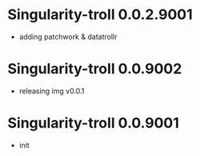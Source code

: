 # Singularity-troll 0.0.2.9001

- adding patchwork & datatrollr

# Singularity-troll 0.0.9002

- releasing img v0.0.1

# Singularity-troll 0.0.9001

-   init
